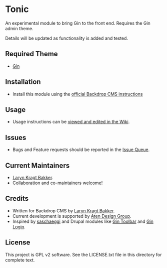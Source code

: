 # Tonic

An experimental module to bring Gin to the front end. Requires the Gin admin
theme.

Details will be updated as functionality is added and tested.

## Required Theme

* [Gin](https://github.com/backdrop-contrib/gin)

## Installation

- Install this module using the [official Backdrop CMS instructions](https://backdropcms.org/guide/modules)

## Usage

- Usage instructions can be [viewed and edited in the Wiki](https://github.com/backdrop-contrib/tonic/wiki).

## Issues

 - Bugs and Feature requests should be reported in the [Issue Queue](https://github.com/backdrop-contrib/tonic/issues).

## Current Maintainers

 - [Laryn Kragt Bakker](https://github.com/laryn).
 - Collaboration and co-maintainers welcome!

## Credits

 - Written for Backdrop CMS by [Laryn Kragt Bakker](https://github.com/laryn).
 - Current development is supported by [Aten Design Group](https://aten.io).
 - Inspired by [saschaeggi](https://github.com/saschaeggi) and Drupal modules
   like [Gin Toolbar](https://www.drupal.org/project/gin_toolbar)
   and [Gin Login](https://www.drupal.org/project/gin_login).

 ## License

This project is GPL v2 software. See the LICENSE.txt file in this directory for
complete text.
